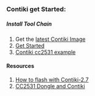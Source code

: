 ### Contiki get Started:

##### Install Tool Chain

1. Get the [latest Contiki Image](https://sourceforge.net/projects/contiki/files/Instant%20Contiki/)
2. [Get Started](http://contiki-os.org/start.html)
3. [Contiki cc2531 example](https://github.com/contiki-os/contiki/blob/master/examples/cc2530dk/cc2531-usb-demo/cc2531-usb-demo.c)

#### Resources

1. [How to flash with Contiki-2.7](https://stackoverflow.com/questions/20277203/contiki-and-cc2531-usb-dongle)
2. [CC2531 Dongle and Contiki](https://e2e.ti.com/support/wireless_connectivity/zigbee_6lowpan_802-15-4_mac/f/158/t/214272?CC2531-USB-Dongle-and-Contiki)